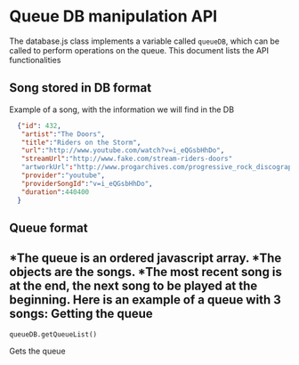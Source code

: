 Queue DB manipulation API
========================

The database.js class implements a variable called `queueDB`, which can be
called to perform operations on the queue.
This document lists the API functionalities

Song stored in DB format
-----------------------
Example of a song, with the information we will find in the DB
~~~json
  {"id": 432,
   "artist":"The Doors",
   "title":"Riders on the Storm",
   "url":"http://www.youtube.com/watch?v=i_eQGsbHhDo",
   "streamUrl":"http://www.fake.com/stream-riders-doors"
   "artworkUrl":"http://www.progarchives.com/progressive_rock_discography_covers/2772/cover_15485992009.jpg",
   "provider":"youtube",
   "providerSongId":"v=i_eQGsbHhDo",
   "duration":440400
  }
~~~

Queue format
------------
*The queue is an ordered javascript array. 
*The objects are the songs.
*The most recent song is at the end, the next song to be played at the
beginning.
Here is an example of a queue with 3 songs:
Getting the queue
-----------------
~~~shell
queueDB.getQueueList()
~~~
Gets the queue 
